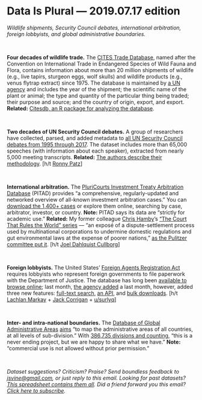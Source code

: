 Data Is Plural — 2019.07.17 edition
===================================

*Wildlife shipments, Security Council debates, international arbitration, foreign lobbyists, and global administrative boundaries.*

&nbsp;

**Four decades of wildlife trade.** The [CITES Trade Database](https://trade.cites.org/), named after the Convention on International Trade in Endangered Species of Wild Fauna and Flora, contains information about more than 20 million shipments of wildlife (e.g., live tapirs, sturgeon eggs, wolf skulls) and wildlife products (e.g., venus flytrap extract) since 1975. The database is maintained by [a UN agency](https://www.unep-wcmc.org/) and includes the year of the shipment; the scientific name of the plant or animal; the type and quantity of the particular thing being traded; their purpose and source; and the country of origin, export, and export. **Related:** [Citesdb, an R package for analyzing the database](https://ropensci.github.io/citesdb/).

&nbsp;

**Two decades of UN Security Council debates.** A group of researchers have collected, parsed, and added metadata to [all UN Security Council debates from 1995 through 2017](https://dataverse.harvard.edu/dataset.xhtml?persistentId=doi:10.7910/DVN/KGVSYH). The dataset includes more than 65,000 speeches (with information about each speaker), extracted from nearly 5,000 meeting transcripts. **Related:** [The authors describe their methodology](https://arxiv.org/abs/1906.10969). [h/t [Ronny Patz](https://twitter.com/ronpatz/status/1144223706702630913)]

&nbsp;

**International arbitration.** The [PluriCourts Investment Treaty Arbitration Database](https://pitad.org/) (PITAD) provides “a comprehensive, regularly-updated and networked overview of all-known investment arbitration cases.” You can [download the 1,400+ cases](https://pitad.org/index#crud/flat_files/list) or explore them online, searching by case, arbitrator, investor, or country. **Note:** PITAD says its data are “strictly for academic use.” **Related:** My former colleague [Chris Hamby](https://twitter.com/ChrisDHamby)’s [“The Court That Rules the World” series](https://www.buzzfeednews.com/article/chrishamby/super-court) — “an exposé of a dispute-settlement process used by multinational corporations to undermine domestic regulations and gut environmental laws at the expense of poorer nations,” [as the Pulitzer committee put it](https://www.pulitzer.org/finalists/chris-hamby-buzzfeed-news). [h/t [Joel Dahlquist Cullborg](https://twitter.com/joeldahlquist/status/1090940676362125312)]

&nbsp;

**Foreign lobbyists.** The United States’ [Foreign Agents Registration Act](https://www.justice.gov/nsd-fara) requires lobbyists who represent foreign governments to file paperwork with the Department of Justice. The database has long been [available to browse online](https://efile.fara.gov/ords/f?p=1381:1:12056132996267:::::); last month, [the agency added](https://twitter.com/lachlan/status/1143160656792887298) a last month, however, added three new features: [full-text search](https://efile.fara.gov/ords/f?p=1235:10), [an API](https://efile.fara.gov/ords/f?p=107:1::::::), and [bulk downloads](https://efile.fara.gov/ords/f?p=API:BULKDATA). [h/t [Lachlan Markay](https://twitter.com/lachlan/status/1143160656792887298) + [Jack Corrigan](https://www.nextgov.com/analytics-data/2019/07/justice-department-launches-api-foreign-lobbyist-data/158138/) + [u/surlyq](https://www.reddit.com/r/datasets/comments/c8bowc/justice_department_launches_api_for_foreign/)]

&nbsp;

**Inter- and intra-national boundaries.** The [Database of Global Administrative Areas](https://gadm.org/) [aims](https://gadm.org/about.html) “to map the administrative areas of all countries, at all levels of sub-division.” With [386,735 divisions and counting](https://gadm.org/data.html), “this is a never ending project, but we are happy to share what we have.” **Note:** “commercial use is not allowed without prior permission.”

&nbsp;

*Dataset suggestions? Criticism? Praise? Send boundless feedback to <jsvine@gmail.com>, or just reply to this email. Looking for past datasets? [This spreadsheet contains them all](https://docs.google.com/spreadsheets/d/1wZhPLMCHKJvwOkP4juclhjFgqIY8fQFMemwKL2c64vk). Did a friend forward you this email? [Click here to subscribe](https://tinyletter.com/data-is-plural).*